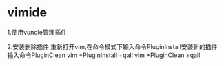 # vimide
1.使用vundle管理插件

2.安装删除插件
重新打开vim,在命令模式下输入命令PluginInstall安装新的插件  输入命令PluginClean
vim +PluginInstall +qall
vim +PluginClean +qall


